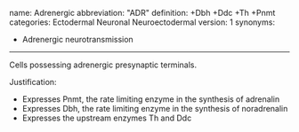 name: Adrenergic
abbreviation: "ADR"
definition: +Dbh +Ddc +Th +Pnmt
categories: Ectodermal Neuronal Neuroectodermal
version: 1
synonyms:
- Adrenergic neurotransmission
---

Cells possessing adrenergic presynaptic terminals. 

Justification:

* Expresses Pnmt, the rate limiting enzyme in the synthesis of adrenalin
* Expresses Dbh, the rate limiting enzyme in the synthesis of noradrenalin
* Expresses the upstream enzymes Th and Ddc

[1]: http://www.nature.com/mp/journal/v21/n1/full/mp2015101a.html